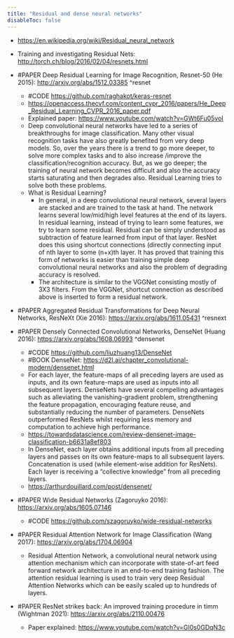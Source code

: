 ```yaml
---
title: "Residual and dense neural networks"
disableToc: false 
---
```


- https://en.wikipedia.org/wiki/Residual_neural_network
- Training and investigating Residual Nets: http://torch.ch/blog/2016/02/04/resnets.html

- #PAPER Deep Residual Learning for Image Recognition, Resnet-50 (He 2015): http://arxiv.org/abs/1512.03385 ^resnet
	- #CODE https://github.com/raghakot/keras-resnet
	- https://openaccess.thecvf.com/content_cvpr_2016/papers/He_Deep_Residual_Learning_CVPR_2016_paper.pdf
	- Explained paper: https://www.youtube.com/watch?v=GWt6Fu05voI
	- Deep convolutional neural networks have led to a series of breakthroughs for image classification. Many other visual recognition tasks have also greatly benefited from very deep models. So, over the years there is a trend to go more deeper, to solve more complex tasks and to also increase /improve the classification/recognition accuracy. But, as we go deeper; the training of neural network becomes difficult and also the accuracy starts saturating and then degrades also. Residual Learning tries to solve both these problems.
	- What is Residual Learning?
		- In general, in a deep convolutional neural network, several layers are stacked and are trained to the task at hand. The network learns several low/mid/high level features at the end of its layers. In residual learning, instead of trying to learn some features, we try to learn some residual. Residual can be simply understood as subtraction of feature learned from input of that layer. ResNet does this using shortcut connections (directly connecting input of nth layer to some (n+x)th layer. It has proved that training this form of networks is easier than training simple deep convolutional neural networks and also the problem of degrading accuracy is resolved.
		- The architecture is similar to the VGGNet consisting mostly of 3X3 filters. From the VGGNet, shortcut connection as described above is inserted to form a residual network.
- #PAPER Aggregated Residual Transformations for Deep Neural Networks, ResNeXt (Xie 2016): https://arxiv.org/abs/1611.05431 ^resnext
- #PAPER Densely Connected Convolutional Networks, DenseNet (Huang 2016): https://arxiv.org/abs/1608.06993 ^densenet
	- #CODE https://github.com/liuzhuang13/DenseNet
	- #BOOK DenseNet: https://d2l.ai/chapter_convolutional-modern/densenet.html
	- For each layer, the feature-maps of all preceding layers are used as inputs, and its own feature-maps are used as inputs into all subsequent layers. DenseNets have several compelling advantages such as alleviating the vanishing-gradient problem, strengthening the feature propagation, encouraging feature reuse, and substantially reducing the number of parameters. DenseNets outperformed ResNets whilst requiring less memory and computation to achieve high performance.
	- https://towardsdatascience.com/review-densenet-image-classification-b6631a8ef803
	- In DenseNet, each layer obtains additional inputs from all preceding layers and passes on its own feature-maps to all subsequent layers. Concatenation is used (while element-wise addition for ResNets). Each layer is receiving a “collective knowledge” from all preceding layers. 
	- https://arthurdouillard.com/post/densenet/
- #PAPER Wide Residual Networks (Zagoruyko 2016): https://arxiv.org/abs/1605.07146
	- #CODE https://github.com/szagoruyko/wide-residual-networks
- #PAPER Residual Attention Network for Image Classification (Wang 2017): https://arxiv.org/abs/1704.06904
	- Residual Attention Network, a convolutional neural network using attention mechanism which can incorporate with state-of-art feed forward network architecture in an end-to-end training fashion. The attention residual learning is used to train very deep Residual Attention Networks which can be easily scaled up to hundreds of layers.
- #PAPER ResNet strikes back: An improved training procedure in timm (Wightman 2021): https://arxiv.org/abs/2110.00476
	- Paper explained: https://www.youtube.com/watch?v=Gl0s0GDqN3c
